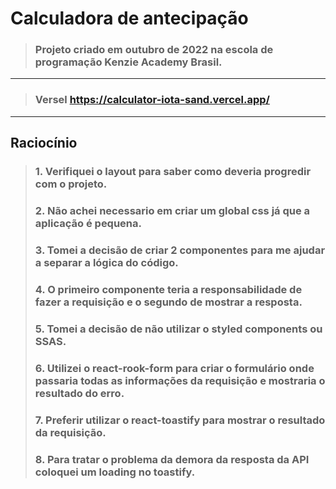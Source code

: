# Calculadora de antecipação

> ### Projeto criado em outubro de 2022 na escola de programação Kenzie Academy Brasil.
----------
> ### Versel https://calculator-iota-sand.vercel.app/
---------
## Raciocínio
>### 1. Verifiquei o layout para saber como deveria progredir com o projeto.
>### 2. Não achei necessario em criar um global css já que a aplicação é pequena.
>### 3. Tomei a decisão de criar 2 componentes para me ajudar a separar a lógica do código.
>### 4. O primeiro componente teria a responsabilidade de fazer a requisição e o segundo de mostrar a resposta.
>### 5. Tomei a decisão de não utilizar o styled components ou SSAS.
>### 6. Utilizei o react-rook-form para criar o formulário onde passaria todas as informações da requisição e mostraria o resultado do erro.
>### 7. Preferir utilizar o react-toastify para mostrar o resultado da requisição.
>### 8. Para tratar o problema da demora da resposta da API coloquei um loading no toastify.